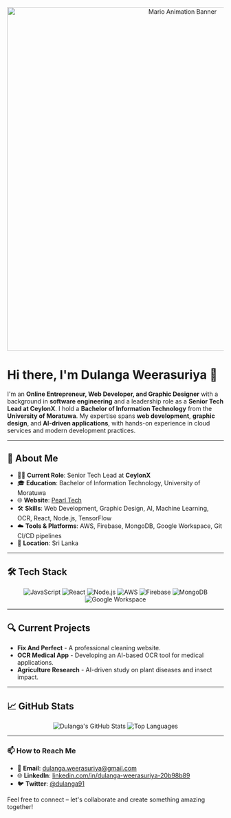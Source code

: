 <div align="center">
  <img src="./assets/mario-banner.gif" alt="Mario Animation Banner" width="800px" />
</div>

# Hi there, I'm Dulanga Weerasuriya 👋

I'm an **Online Entrepreneur, Web Developer, and Graphic Designer** with a background in **software engineering** and a leadership role as a **Senior Tech Lead at CeylonX**. I hold a **Bachelor of Information Technology** from the **University of Moratuwa**. My expertise spans **web development**, **graphic design**, and **AI-driven applications**, with hands-on experience in cloud services and modern development practices.

---

## 🚀 About Me

- 🧑‍💼 **Current Role**: Senior Tech Lead at **CeylonX**
- 🎓 **Education**: Bachelor of Information Technology, University of Moratuwa
- 🌐 **Website**: [Pearl Tech](http://pearltech.us/)
- 🛠️ **Skills**: Web Development, Graphic Design, AI, Machine Learning, OCR, React, Node.js, TensorFlow
- ☁️ **Tools & Platforms**: AWS, Firebase, MongoDB, Google Workspace, Git CI/CD pipelines
- 📍 **Location**: Sri Lanka

---

## 🛠️ Tech Stack

<p align="center">
  <img src="https://img.shields.io/badge/JavaScript-F7DF1E?style=for-the-badge&logo=javascript&logoColor=black" alt="JavaScript" />
  <img src="https://img.shields.io/badge/React-61DAFB?style=for-the-badge&logo=react&logoColor=black" alt="React" />
  <img src="https://img.shields.io/badge/Node.js-339933?style=for-the-badge&logo=nodedotjs&logoColor=white" alt="Node.js" />
  <img src="https://img.shields.io/badge/AWS-232F3E?style=for-the-badge&logo=amazonaws&logoColor=white" alt="AWS" />
  <img src="https://img.shields.io/badge/Firebase-FFCA28?style=for-the-badge&logo=firebase&logoColor=black" alt="Firebase" />
  <img src="https://img.shields.io/badge/MongoDB-47A248?style=for-the-badge&logo=mongodb&logoColor=white" alt="MongoDB" />
  <img src="https://img.shields.io/badge/Google_Workspace-4285F4?style=for-the-badge&logo=google&logoColor=white" alt="Google Workspace" />
</p>

---

## 🔍 Current Projects

- **Fix And Perfect** - A professional cleaning website.
- **OCR Medical App** - Developing an AI-based OCR tool for medical applications.
- **Agriculture Research** - AI-driven study on plant diseases and insect impact.

---

## 📈 GitHub Stats

<p align="center">
  <img src="https://github-readme-stats.vercel.app/api?username=dulanga91&show_icons=true&theme=dark&count_private=true" alt="Dulanga's GitHub Stats" />
  <img src="https://github-readme-stats.vercel.app/api/top-langs/?username=dulanga91&layout=compact&theme=dark" alt="Top Languages" />
</p>

---

### 📫 How to Reach Me

- 📧 **Email**: [dulanga.weerasuriya@gmail.com](mailto:dulanga.weerasuriya@gmail.com)
- 🌐 **LinkedIn**: [linkedin.com/in/dulanga-weerasuriya-20b98b89](https://www.linkedin.com/in/dulanga-weerasuriya-20b98b89)
- 🐦 **Twitter**: [@dulanga91](https://twitter.com/dulanga91)

Feel free to connect – let's collaborate and create something amazing together!
